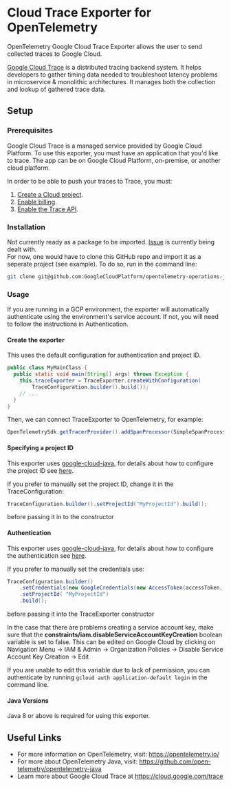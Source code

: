 # Cloud Trace Exporter for OpenTelemetry

  OpenTelemetry Google Cloud Trace Exporter allows the user to send collected traces to Google Cloud. 
  
 [Google Cloud Trace](https://cloud.google.com/trace) is a distributed tracing backend system. It helps developers to gather timing data needed to troubleshoot latency problems in microservice & monolithic architectures. It manages both the collection and lookup of gathered trace data.

## Setup

### Prerequisites
  Google Cloud Trace is a managed service provided by Google Cloud Platform.
  To use this exporter, you must have an application that you'd like to trace. The app can be on Google Cloud Platform, on-premise, or another cloud platform.
  
  In order to be able to push your traces to Trace, you must:
  
1. [Create a Cloud project](https://support.google.com/cloud/answer/6251787?hl=en).
2. [Enable billing](https://support.google.com/cloud/answer/6288653#new-billing).
3. [Enable the Trace API](https://console.cloud.google.com/apis/api/cloudtrace.googleapis.com/overview).

### Installation
  Not currently ready as a package to be imported. [Issue](https://github.com/GoogleCloudPlatform/opentelemetry-operations-java/issues/6) is currently being dealt with.  
  For now, one would have to clone this GitHub repo and import it as a seperate project (see example). To do so, run in the command line:
  ```sh
  git clone git@github.com:GoogleCloudPlatform/opentelemetry-operations-java.git
  ```

### Usage
  If you are running in a GCP environment, the exporter will automatically authenticate using the environment's service account. If not, you will need to follow the instructions in Authentication.  

#### Create the exporter

This uses the default configuration for authentication and project ID.

```java
public class MyMainClass {
  public static void main(String[] args) throws Exception {
    this.traceExporter = TraceExporter.createWithConfiguration(
        TraceConfiguration.builder().build());
    // ...
  }
}
```

  Then, we can connect TraceExporter to OpenTelemetry, for example:
  ```java
  OpenTelemetrySdk.getTracerProvider().addSpanProcessor(SimpleSpanProcessor.newBuilder(this.traceExporter).build());
  ```


#### Specifying a project ID
This exporter uses [google-cloud-java](https://github.com/GoogleCloudPlatform/google-cloud-java),
for details about how to configure the project ID see [here](https://github.com/GoogleCloudPlatform/google-cloud-java#specifying-a-project-id).

If you prefer to manually set the project ID, change it in the TraceConfiguration:
```java
TraceConfiguration.builder().setProjectId("MyProjectId").build();
```
before passing it in to the constructor
#### Authentication
  This exporter uses [google-cloud-java](https://github.com/googleapis/google-cloud-java), for details about how to configure the authentication see [here](https://github.com/googleapis/google-cloud-java#authentication).  


If you prefer to manually set the credentials use:
```java
TraceConfiguration.builder()
    .setCredentials(new GoogleCredentials(new AccessToken(accessToken, expirationTime)))
    .setProjectId( "MyProjectId")
    .build();
```
before passing it into the TraceExporter constructor

    
  In the case that there are problems creating a service account key, make sure that the **constraints/iam.disableServiceAccountKeyCreation** boolean variable is set to false. This can be edited on Google Cloud by clicking on Navigation Menu -> IAM & Admin -> Organization Policies -> Disable Service Account Key Creation -> Edit  
    
  If you are unable to edit this variable due to lack of permission, you can authenticate by running `gcloud auth application-default login` in the command line.

#### Java Versions
Java 8 or above is required for using this exporter.
  

## Useful Links
  - For more information on OpenTelemetry, visit: https://opentelemetry.io/  
  - For more about OpenTelemetry Java, visit: https://github.com/open-telemetry/opentelemetry-java  
  - Learn more about Google Cloud Trace at https://cloud.google.com/trace
  
